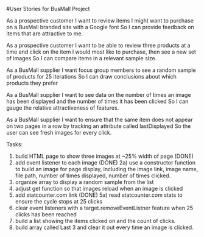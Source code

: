 #User Stories for BusMall Project

As a prospective customer
I want to review items I might want to purchase on a BusMall branded site with a Google font
So I can provide feedback on items that are attractive to me.

As a prospective customer
I want to be able to review three products at a time and click on the item I would most like to purchase, then see a new set of images
So I can compare items in a relevant sample size.

As a BusMall supplier
I want focus group members to see a random sample of products for 25 iterations
So I can draw conclusions about which products they prefer

As a BusMall supplier
I want to see data on the number of times an image has been displayed and the number of times it has been clicked
So I can gauge the relative attractiveness of features.

As a BusMall supplier
I want to ensure that the same item does not appear on two pages in a row by tracking an attribute called lastDisplayed
So the user can see fresh images for every click.


Tasks:
1) build HTML page to show three images at ~25% width of page (DONE)
2) add event listener to each image (DONE)
2a) use a constructor function to build an image for page display, including the image link, image name, file path, number of times displayed, number of times clicked.
3) organize array to display a random sample from the list
4) adjust get function so that images reload when an image is clicked
5) add statcounter.com link (DONE)
5a) read statcounter.com stats to ensure the cycle stops at 25 clicks
6) clear event listeners with a target.removeEventListner feature when 25 clicks has been reached
7) build a list showing the items clicked on and the count of clicks.
8) build array called Last 3 and clear it out every time an image is clicked.
